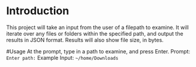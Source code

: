 # Introduction

This project will take an input from the user of a filepath to examine.
It will iterate over any files or folders within the specified path, and output the results in JSON format.
Results will also show file size, in bytes.

#Usage
At the prompt, type in a path to examine, and press Enter.
Prompt: `Enter path:`
Example Input: `~/home/Downloads`
